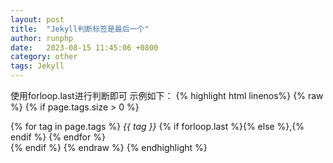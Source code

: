 ```yaml
---
layout: post
title:  "Jekyll判断标签是最后一个"
author: runphp
date:   2023-08-15 11:45:06 +0800
category: other
tags: Jekyll
---
```


使用forloop.last进行判断即可
示例如下：
{% highlight html linenos%}
{% raw %}
{% if page.tags.size > 0 %}
<div>
  <i class="bi bi-tags" aria-hidden="true"></i>
    {% for tag in page.tags %}
      <i class="p-1 text-info-emphasis bg-info-subtle border border-primary-subtle rounded-1">{{ tag }}</i>
      {% if forloop.last %}{% else %},{% endif %}
    {% endfor %}
</div>
{% endif %}
{% endraw %}
{% endhighlight %}
